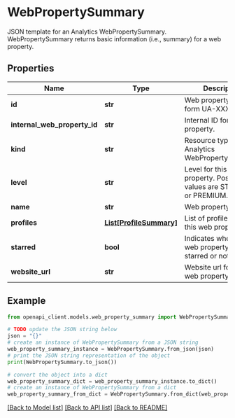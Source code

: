 # WebPropertySummary

JSON template for an Analytics WebPropertySummary. WebPropertySummary returns basic information (i.e., summary) for a web property.

## Properties

Name | Type | Description | Notes
------------ | ------------- | ------------- | -------------
**id** | **str** | Web property ID of the form UA-XXXXX-YY. | [optional] 
**internal_web_property_id** | **str** | Internal ID for this web property. | [optional] 
**kind** | **str** | Resource type for Analytics WebPropertySummary. | [optional] [default to 'analytics#webPropertySummary']
**level** | **str** | Level for this web property. Possible values are STANDARD or PREMIUM. | [optional] 
**name** | **str** | Web property name. | [optional] 
**profiles** | [**List[ProfileSummary]**](ProfileSummary.md) | List of profiles under this web property. | [optional] 
**starred** | **bool** | Indicates whether this web property is starred or not. | [optional] 
**website_url** | **str** | Website url for this web property. | [optional] 

## Example

```python
from openapi_client.models.web_property_summary import WebPropertySummary

# TODO update the JSON string below
json = "{}"
# create an instance of WebPropertySummary from a JSON string
web_property_summary_instance = WebPropertySummary.from_json(json)
# print the JSON string representation of the object
print(WebPropertySummary.to_json())

# convert the object into a dict
web_property_summary_dict = web_property_summary_instance.to_dict()
# create an instance of WebPropertySummary from a dict
web_property_summary_from_dict = WebPropertySummary.from_dict(web_property_summary_dict)
```
[[Back to Model list]](../README.md#documentation-for-models) [[Back to API list]](../README.md#documentation-for-api-endpoints) [[Back to README]](../README.md)


